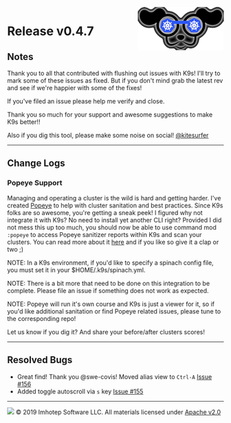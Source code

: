 <img src="https://raw.githubusercontent.com/derailed/k9s/master/assets/k9s_small.png" align="right" width="200" height="auto"/>

# Release v0.4.7

## Notes

Thank you to all that contributed with flushing out issues with K9s! I'll try
to mark some of these issues as fixed. But if you don't mind grab the latest
rev and see if we're happier with some of the fixes!

If you've filed an issue please help me verify and close.

Thank you so much for your support and awesome suggestions to make K9s better!!

Also if you dig this tool, please make some noise on social! [@kitesurfer](https://twitter.com/kitesurfer)

---

## Change Logs

### Popeye Support

Managing and operating a cluster is the wild is hard and getting harder.
I've created [Popeye](https://github.com/derailed/popeye) to help with
cluster sanitation and best practices. Since K9s folks are so
awesome, you're getting a sneak peek! I figured why not integrate it with K9s?
No need to install yet another CLI right? Provided I did not mess this up too much,
you should now be able to use command mod `:popeye` to access Popeye sanitizer reports within
K9s and scan your clusters. You can read more about it [here](https://medium.com/@fernand.galiana/k8s-clusters-oh-biff-em-popeye-637e9312963)
and if you like so give it a clap or two ;)

NOTE: In a K9s environment, if you'd like to specify a spinach config file, you must set it in your $HOME/.k9s/spinach.yml.

NOTE: There is a bit more that need to be done on this integration to be complete. Please file an issue if something does not work as expected.

NOTE: Popeye will run it's own course and K9s is just a viewer for it, so if you'd like additional sanitation or find Popeye related issues, please tune to the corresponding repo!

Let us know if you dig it? And share your before/after clusters scores!

---

## Resolved Bugs

+ Great find! Thank you @swe-covis! Moved alias view to `Ctrl-A` [Issue #156](https://github.com/derailed/k9s/issues/156)
+ Added toggle autoscroll via `s` key [Issue #155](https://github.com/derailed/k9s/issues/155)

---

<img src="https://raw.githubusercontent.com/derailed/k9s/master/assets/imhotep_logo.png" width="32" height="auto"/> © 2019 Imhotep Software LLC. All materials licensed under [Apache v2.0](http://www.apache.org/licenses/LICENSE-2.0)
